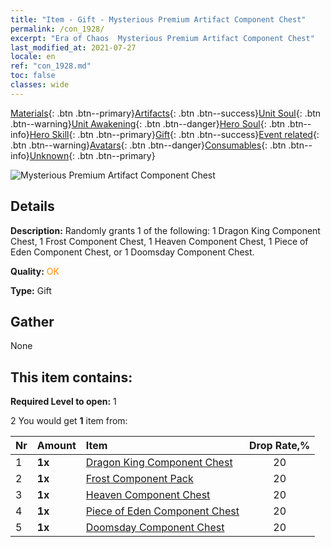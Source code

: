 ```yaml
---
title: "Item - Gift - Mysterious Premium Artifact Component Chest"
permalink: /con_1928/
excerpt: "Era of Chaos  Mysterious Premium Artifact Component Chest"
last_modified_at: 2021-07-27
locale: en
ref: "con_1928.md"
toc: false
classes: wide
---
```

 [Materials](/Items/){: .btn .btn--primary}[Artifacts](/Items/Artifacts/){: .btn .btn--success}[Unit Soul](/Items/UnitSoul/){: .btn .btn--warning}[Unit Awakening](/Items/UnitAwakening/){: .btn .btn--danger}[Hero Soul](/Items/HeroSoul/){: .btn .btn--info}[Hero Skill](/Items/HeroSkill/){: .btn .btn--primary}[Gift](/Items/Gift/){: .btn .btn--success}[Event related](/Items/Events/){: .btn .btn--warning}[Avatars](/Items/Avatars/){: .btn .btn--danger}[Consumables](/Items/Consumables/){: .btn .btn--info}[Unknown](/Items/Unknown/){: .btn .btn--primary}

 ![Mysterious Premium Artifact Component Chest](/images/t/i_907551.png)

## Details
 **Description:** Randomly grants 1 of the following: 1 Dragon King Component Chest, 1 Frost Component Chest, 1 Heaven Component Chest, 1 Piece of Eden Component Chest, or 1 Doomsday Component Chest.

 **Quality:** <span style="color: #FF8C00">OK</span>

 **Type:** Gift

## Gather

  None

## This item contains:

 **Required Level to open:** 1

 2 You would get **1** item  from:

  | Nr | Amount |     Item    | Drop Rate,% |
  |:---|:-------|:------------|:---------:|
  | 1 |  **1x** | [Dragon King Component Chest](/Items/con_1348/) | 20 | 
  | 2 |  **1x** | [Frost Component Pack](/Items/con_1352/) | 20 | 
  | 3 |  **1x** | [Heaven Component Chest](/Items/con_1354/) | 20 | 
  | 4 |  **1x** | [Piece of Eden Component Chest](/Items/con_1864/) | 20 | 
  | 5 |  **1x** | [Doomsday Component Chest](/Items/con_1360/) | 20 | 

